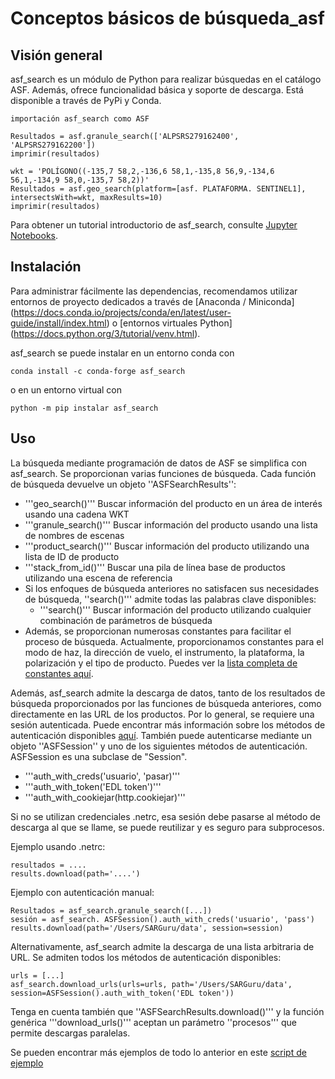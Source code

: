 # Conceptos básicos de búsqueda_asf

## Visión general

asf_search es un módulo de Python para realizar búsquedas en el catálogo ASF. Además, ofrece funcionalidad básica y soporte de descarga. Está disponible a través de PyPi y Conda.

	importación asf_search como ASF

	Resultados = asf.granule_search(['ALPSRS279162400', 'ALPSRS279162200'])
	imprimir(resultados)

	wkt = 'POLÍGONO((-135,7 58,2,-136,6 58,1,-135,8 56,9,-134,6 56,1,-134,9 58,0,-135,7 58,2))'
	Resultados = asf.geo_search(platform=[asf. PLATAFORMA. SENTINEL1], intersectsWith=wkt, maxResults=10)
	imprimir(resultados)

Para obtener un tutorial introductorio de asf_search, consulte [Jupyter Notebooks](https://github.com/asfadmin/Discovery-asf_search/tree/master/examples).

## Instalación
Para administrar fácilmente las dependencias, recomendamos utilizar entornos de proyecto dedicados a través de [Anaconda / Miniconda] (https://docs.conda.io/projects/conda/en/latest/user-guide/install/index.html) o [entornos virtuales Python] (https://docs.python.org/3/tutorial/venv.html).

asf_search se puede instalar en un entorno conda con

	conda install -c conda-forge asf_search

o en un entorno virtual con

	python -m pip instalar asf_search

## Uso
La búsqueda mediante programación de datos de ASF se simplifica con asf_search. Se proporcionan varias funciones de búsqueda. Cada función de búsqueda devuelve un objeto ''ASFSearchResults'':

- '''geo_search()''' Buscar información del producto en un área de interés usando una cadena WKT
- '''granule_search()''' Buscar información del producto usando una lista de nombres de escenas
- '''product_search()''' Buscar información del producto utilizando una lista de ID de producto
- '''stack_from_id()''' Buscar una pila de línea base de productos utilizando una escena de referencia
- Si los enfoques de búsqueda anteriores no satisfacen sus necesidades de búsqueda, ''search()''' admite todas las palabras clave disponibles:
	- '''search()''' Buscar información del producto utilizando cualquier combinación de parámetros de búsqueda
- Además, se proporcionan numerosas constantes para facilitar el proceso de búsqueda. Actualmente, proporcionamos constantes para el modo de haz, la dirección de vuelo, el instrumento, la plataforma, la polarización y el tipo de producto. Puedes ver la [lista completa de constantes aquí](https://github.com/asfadmin/Discovery-asf_search/tree/master/asf_search/constants).

Además, asf_search admite la descarga de datos, tanto de los resultados de búsqueda proporcionados por las funciones de búsqueda anteriores, como directamente en las URL de los productos. Por lo general, se requiere una sesión autenticada. Puede encontrar más información sobre los métodos de autenticación disponibles [aquí](https://requests.readthedocs.io/en/latest/user/authentication/). También puede autenticarse mediante un objeto ''ASFSession'' y uno de los siguientes métodos de autenticación. ASFSession es una subclase de "Session".

- '''auth_with_creds('usuario', 'pasar)'''
- '''auth_with_token('EDL token')'''
- '''auth_with_cookiejar(http.cookiejar)'''

Si no se utilizan credenciales .netrc, esa sesión debe pasarse al método de descarga al que se llame, se puede reutilizar y es seguro para subprocesos.

Ejemplo usando .netrc:

	resultados = ....
	results.download(path='....')

Ejemplo con autenticación manual:

	Resultados = asf_search.granule_search([...])
	sesión = asf_search. ASFSession().auth_with_creds('usuario', 'pass')
	results.download(path='/Users/SARGuru/data', session=session)

Alternativamente, asf_search admite la descarga de una lista arbitraria de URL. Se admiten todos los métodos de autenticación disponibles:

	urls = [...]
	asf_search.download_urls(urls=urls, path='/Users/SARGuru/data', session=ASFSession().auth_with_token('EDL token'))

Tenga en cuenta también que ''ASFSearchResults.download()''' y la función genérica '''download_urls()''' aceptan un parámetro ''procesos''' que permite descargas paralelas.

Se pueden encontrar más ejemplos de todo lo anterior en este [script de ejemplo](https://github.com/asfadmin/Discovery-asf_search/blob/master/examples/hello_world.py)



